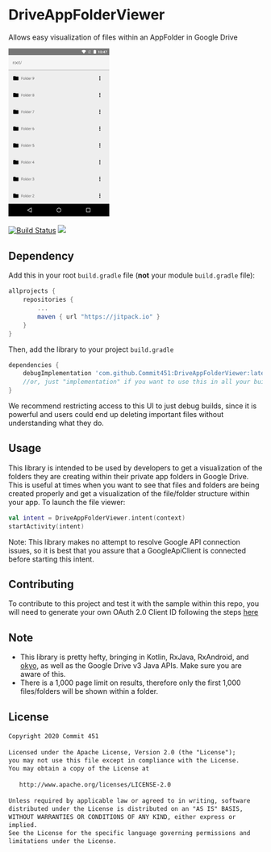 # DriveAppFolderViewer
Allows easy visualization of files within an AppFolder in Google Drive

<img src="/art/screenshot-1.png?raw=true" width="200px">

[![Build Status](https://travis-ci.org/Commit451/DriveAppFolderViewer.svg?branch=master)](https://travis-ci.org/Commit451/DriveAppFolderViewer)
[![](https://jitpack.io/v/Commit451/DriveAppFolderViewer.svg)](https://jitpack.io/#Commit451/DriveAppFolderViewer)

## Dependency
Add this in your root `build.gradle` file (**not** your module `build.gradle` file):

```gradle
allprojects {
	repositories {
		...
		maven { url "https://jitpack.io" }
	}
}
```

Then, add the library to your project `build.gradle`
```gradle
dependencies {
    debugImplementation 'com.github.Commit451:DriveAppFolderViewer:latest.version.here'
    //or, just "implementation" if you want to use this in all your builds
}
```
We recommend restricting access to this UI to just debug builds, since it is powerful and users could end up deleting important files without understanding what they do.

## Usage
This library is intended to be used by developers to get a visualization of the folders they are creating within their private app folders in Google Drive. This is useful at times when you want to see that files and folders are being created properly and get a visualization of the file/folder structure within your app.
To launch the file viewer:
```kotlin
val intent = DriveAppFolderViewer.intent(context)
startActivity(intent)
```
Note: This library makes no attempt to resolve Google API connection issues, so it is best that you assure that a GoogleApiClient is connected before starting this intent.

## Contributing
To contribute to this project and test it with the sample within this repo, you will need to generate your own OAuth 2.0 Client ID following the steps [here](https://developers.google.com/drive/android/get-started)

## Note
- This library is pretty hefty, bringing in Kotlin, RxJava, RxAndroid, and [okyo](https://github.com/Commit451/okyo), as well as the Google Drive v3 Java APIs. Make sure you are aware of this.
- There is a 1,000 page limit on results, therefore only the first 1,000 files/folders will be shown within a folder.

License
--------

    Copyright 2020 Commit 451

    Licensed under the Apache License, Version 2.0 (the "License");
    you may not use this file except in compliance with the License.
    You may obtain a copy of the License at

       http://www.apache.org/licenses/LICENSE-2.0

    Unless required by applicable law or agreed to in writing, software
    distributed under the License is distributed on an "AS IS" BASIS,
    WITHOUT WARRANTIES OR CONDITIONS OF ANY KIND, either express or implied.
    See the License for the specific language governing permissions and
    limitations under the License.
